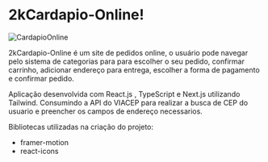 # 2kCardapio-Online!
![CardapioOnline](https://github.com/KetsonKersen/2kcardapio-online/assets/127996989/1e2e4374-2492-4941-9d75-df53d9994e4d)

2kCardapio-Online é um site de pedidos online, o usuário pode navegar pelo sistema de categorias para para escolher o seu pedido, confirmar carrinho, adicionar endereço para entrega, escolher a forma de pagamento e confirmar pedido.

Aplicação desenvolvida com React.js , TypeScript e Next.js utilizando Tailwind.
Consumindo a API do VIACEP para realizar a busca de CEP do usuario e preencher os campos de endereço necessarios.

Bibliotecas utilizadas na criação do projeto:
- framer-motion
- react-icons



